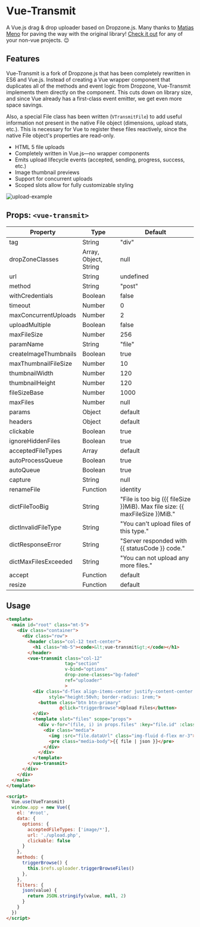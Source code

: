 # Vue-Transmit

A Vue.js drag & drop uploader based on Dropzone.js. Many thanks to [Matias Meno](https://gitlab.com/meno/dropzone/tree/master) for paving the way with the original library! [Check it out](https://gitlab.com/meno/dropzone/tree/master) for any of your non-vue projects. 😉

## Features

Vue-Transmit is a fork of Dropzone.js that has been completely rewritten in ES6 and Vue.js. Instead of creating a Vue wrapper component that duplicates all of the methods and event logic from Dropzone, Vue-Transmit implements them directly on the component. This cuts down on library size, and since Vue already has a first-class event emitter, we get even more space savings.

Also, a special File class has been written (`VTransmitFile`) to add useful information not present in the native File object (dimensions, upload stats, etc.). This is necessary for Vue to register these files reactively, since the native File object's properties are read-only.

- HTML 5 file uploads
- Completely written in Vue.js&mdash;no wrapper components
- Emits upload lifecycle events (accepted, sending, progress, success, etc.)
- Image thumbnail previews
- Support for concurrent uploads
- Scoped slots allow for fully customizable styling

![upload-example](./docs/vue-transmit-10fps.gif)

## Props: <code>&lt;vue-transmit&gt;</code>

|Property|Type|Default|
|---|---|---|
|tag|String|"div"|
|dropZoneClasses|Array, Object, String|null|
|url|String|undefined|
|method|String|"post"|
|withCredentials|Boolean|false|
|timeout|Number|0|
|maxConcurrentUploads|Number|2|
|uploadMultiple|Boolean|false|
|maxFileSize|Number|256|
|paramName|String|"file"|
|createImageThumbnails|Boolean|true|
|maxThumbnailFileSize|Number|10|
|thumbnailWidth|Number|120|
|thumbnailHeight|Number|120|
|fileSizeBase|Number|1000|
|maxFiles|Number|null|
|params|Object|default|
|headers|Object|default|
|clickable|Boolean|true|
|ignoreHiddenFiles|Boolean|true|
|acceptedFileTypes|Array|default|
|autoProcessQueue|Boolean|true|
|autoQueue|Boolean|true|
|capture|String|null|
|renameFile|Function|identity|
|dictFileTooBig|String|"File is too big ({{ fileSize }}MiB). Max file size: {{ maxFileSize }}MiB."|
|dictInvalidFileType|String|"You can't upload files of this type."|
|dictResponseError|String|"Server responded with {{ statusCode }} code."|
|dictMaxFilesExceeded|String|"You can not upload any more files."|
|accept|Function|default|
|resize|Function|default|

## Usage

```html
<template>
  <main id="root" class="mt-5">
    <div class="container">
      <div class="row">
        <header class="col-12 text-center">
          <h1 class="mb-5"><code>&lt;vue-transmit&gt;</code></h1>
        </header>
        <vue-transmit class="col-12"
                      tag="section"
                      v-bind="options"
                      drop-zone-classes="bg-faded"
                      ref="uploader"
                      >
          <div class="d-flex align-items-center justify-content-center w-100"
                style="height:50vh; border-radius: 1rem;">
            <button class="btn btn-primary"
                    @click="triggerBrowse">Upload Files</button>
          </div>
          <template slot="files" scope="props">
            <div v-for="(file, i) in props.files" :key="file.id" :class="{'mt-5': i === 0}">
              <div class="media">
                <img :src="file.dataUrl" class="img-fluid d-flex mr-3">
                <pre class="media-body">{{ file | json }}</pre>
              </div>
            </div>
          </template>
        </vue-transmit>
      </div>
    </div>
  </main>
</template>

<script>
  Vue.use(VueTransmit)
  window.app = new Vue({
    el: '#root',
    data: {
      options: {
        acceptedFileTypes: ['image/*'],
        url: './upload.php',
        clickable: false
      }
    },
    methods: {
      triggerBrowse() {
        this.$refs.uploader.triggerBrowseFiles()
      },
    },
    filters: {
      json(value) {
        return JSON.stringify(value, null, 2)
      }
    }
  })
</script>
```
